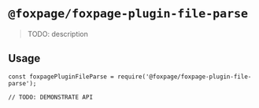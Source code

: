 # `@foxpage/foxpage-plugin-file-parse`

> TODO: description

## Usage

```
const foxpagePluginFileParse = require('@foxpage/foxpage-plugin-file-parse');

// TODO: DEMONSTRATE API
```
